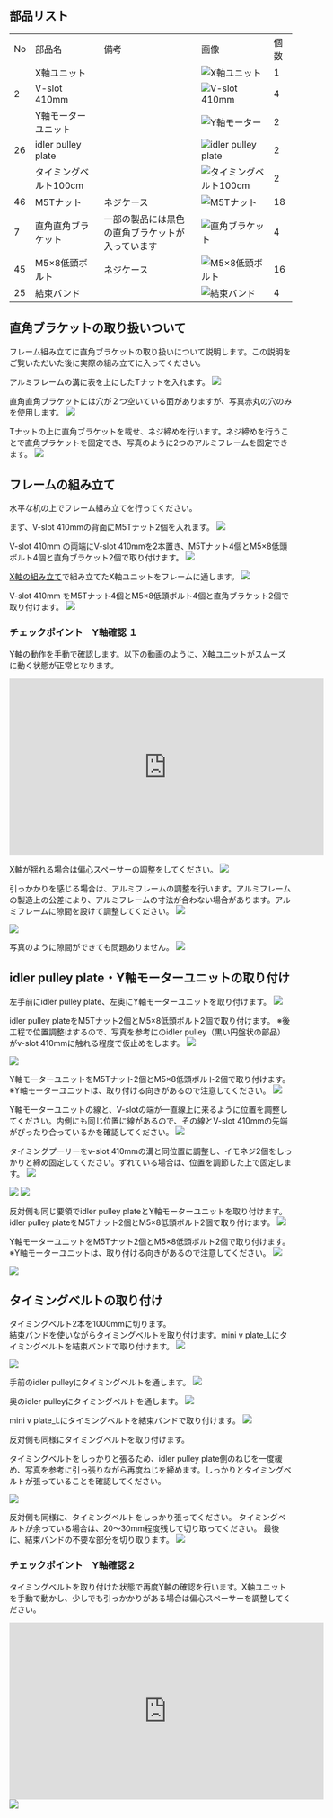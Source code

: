 ## 部品リスト
<table class="packing-list">
<tbody>
<tr>
<td>No</td>
<td>部品名</td>
<td>備考</td>
<td class="packing-img">画像</td>
<td>個数</td>
</tr>
<tr>
<td></td>
<td>X軸ユニット</td>
<td></td>
<td><img src="./images/04/p4-1.jpg" alt="X軸ユニット"></td>
<td>1</td>
</tr>
<tr>
<td>2</td>
<td>V-slot 410mm</td>
<td></td>
<td><img src="./images/04/p4-2.jpg" alt="V-slot 410mm"></td>
<td>4</td>
</tr>
<tr>
<td></td>
<td>Y軸モーターユニット</td>
<td></td>
<td><img src="./images/04/p4-3.jpg" alt="Y軸モーター"></td>
<td>2</td>
</tr>
<tr>
<td>26</td>
<td>idler pulley plate</td>
<td></td>
<td><img src="./images/04/p4-4.jpg" alt="idler pulley plate"></td>
<td>2</td>
</tr>
<tr>
<td></td>
<td>タイミングベルト100cm</td>
<td></td>
<td><img src="./images/04/p4-5.jpg" alt="タイミングベルト100cm"></td>
<td>2</td>
</tr>
<tr>
<td>46</td>
<td>M5Tナット</td>
<td>ネジケース</td>
<td><img src="./images/04/p4-6.jpg" alt="M5Tナット"></td>
<td>18</td>
</tr>
<tr>
<td>7</td>
<td>直角直角ブラケット</td>
<td>一部の製品には黒色の直角ブラケットが入っています</td>
<td><img src="./images/04/p4-11.jpg" alt="直角ブラケット"></td>
<td>4</td>
</tr>
<tr>
<td>45</td>
<td>M5&times;8低頭ボルト</td>
<td>ネジケース</td>
<td><img src="./images/04/p4-8.jpg" alt="M5&times;8低頭ボルト"></td>
<td>16</td>
</tr>
<tr>
<td>25</td>
<td>結束バンド</td>
<td></td>
<td><img src="./images/04/p4-10.jpg" alt="結束バンド"></td>
<td>4</td>
</tr>
</tbody>
</table>

## 直角ブラケットの取り扱いついて
フレーム組み立てに直角ブラケットの取り扱いについて説明します。この説明をご覧いただいた後に実際の組み立てに入ってください。

アルミフレームの溝に表を上にしたTナットを入れます。
<img src="./images/04/mini-300mm_04_32.jpg">

直角直角ブラケットには穴が２つ空いている面がありますが、写真赤丸の穴のみを使用します。
<img src="./images/04/mini-300mm_04_31.jpg">

Tナットの上に直角ブラケットを載せ、ネジ締めを行います。ネジ締めを行うことで直角ブラケットを固定でき、写真のように2つのアルミフレームを固定できます。
<img src="./images/04/mini-300mm_04_34.jpg">

## フレームの組み立て
水平な机の上でフレーム組み立てを行ってください。

まず、V-slot 410mmの背面にM5Tナット2個を入れます。
<img src="./images/04/mini-300mm_04_01.jpg">

V-slot 410mm の両端にV-slot 410mmを2本置き、M5Tナット4個とM5&times;8低頭ボルト4個と直角ブラケット2個で取り付けます。
<img src="./images/04/mini-300mm_04_37.jpg">

<a href="/manual/fabool-laser-mini-300-230-motor-unit-assembly/">X軸の組み立て</a>で組み立てたX軸ユニットをフレームに通します。
<img src="./images/04/mini-300mm_04_38.jpg">

V-slot 410mm をM5Tナット4個とM5&times;8低頭ボルト4個と直角ブラケット2個で取り付けます。
<img src="./images/04/mini-300mm_04_39.jpg">

### チェックポイント　Y軸確認 １
Y軸の動作を手動で確認します。以下の動画のように、X軸ユニットがスムーズに動く状態が正常となります。

<div class="iframe-content">
<iframe width="560" height="315" src="https://www.youtube.com/embed/3kBx3myEY30" frameborder="0" allow="accelerometer; autoplay; encrypted-media; gyroscope; picture-in-picture" allowfullscreen></iframe>
</div>

X軸が揺れる場合は偏心スペーサーの調整をしてください。
<img src="./images/04/mini-300mm_04_40.jpg">

引っかかりを感じる場合は、アルミフレームの調整を行います。アルミフレームの製造上の公差により、アルミフレームの寸法が合わない場合があります。アルミフレームに隙間を設けて調整してください。
<img src="./images/04/mini-300mm_04_59.jpg">

<img src="./images/04/mini-300mm_04_60.jpg">

写真のように隙間ができても問題ありません。
<img src="./images/04/mini-300mm_04_41.jpg">

## idler pulley plate・Y軸モーターユニットの取り付け
左手前にidler pulley plate、左奥にY軸モーターユニットを取り付けます。
<img src="./images/04/mini-300mm_04_61.jpg">

idler pulley plateをM5Tナット2個とM5&times;8低頭ボルト2個で取り付けます。
※後工程で位置調整はするので、写真を参考にのidler pulley（黒い円盤状の部品）がv-slot 410mmに触れる程度で仮止めをします。
<img src="./images/04/mini-300mm_04_43.jpg">

<img src="./images/04/mini-300mm_04_44.jpg">

Y軸モーターユニットをM5Tナット2個とM5&times;8低頭ボルト2個で取り付けます。  
※Y軸モーターユニットは、取り付ける向きがあるので注意してください。
<img src="./images/04/mini-300mm_04_45.jpg">

Y軸モーターユニットの線と、V-slotの端が一直線上に来るように位置を調整してください。内側にも同じ位置に線があるので、その線とV-slot 410mmの先端がぴったり合っているかを確認してください。
<img src="./images/04/mini-300mm_04_46.jpg">

タイミングプーリーをv-slot 410mmの溝と同位置に調整し、イモネジ2個をしっかりと締め固定してください。ずれている場合は、位置を調節した上で固定します。
<img src="./images/04/mini-300mm_04_47.jpg">

<img src="./images/04/mini-300mm_04_48.jpg">

<img src="./images/04/mini-300mm_04_62.jpg">


反対側も同じ要領でidler pulley plateとY軸モーターユニットを取り付けます。
idler pulley plateをM5Tナット2個とM5&times;8低頭ボルト2個で取り付けます。
<img src="./images/04/mini-300mm_04_50.jpg">

Y軸モーターユニットをM5Tナット2個とM5&times;8低頭ボルト2個で取り付けます。  
※Y軸モーターユニットは、取り付ける向きがあるので注意してください。
<img src="./images/04/mini-300mm_04_51.jpg">

<img src="./images/04/mini-300mm_04_52.jpg">

## タイミングベルトの取り付け
タイミングベルト2本を1000mmに切ります。  
結束バンドを使いながらタイミングベルトを取り付けます。mini v plate_Lにタイミングベルトを結束バンドで取り付けます。
<img src="./images/04/mini-300mm_04_63.jpg">

<img src="./images/04/mini-300mm_04_64.jpg">

手前のidler pulleyにタイミングベルトを通します。
<img src="./images/04/mini-300mm_04_65.jpg">

奥のidler pulleyにタイミングベルトを通します。
<img src="./images/04/mini-300mm_04_66.jpg">

mini v plate_Lにタイミングベルトを結束バンドで取り付けます。
<img src="./images/04/mini-300mm_04_67.jpg">

反対側も同様にタイミングベルトを取り付けます。

タイミングベルトをしっかりと張るため、idler pulley plate側のねじを一度緩め、写真を参考に引っ張りながら再度ねじを締めます。しっかりとタイミングベルトが張っていることを確認してください。

<img src="./images/04/mini-300mm_04_57.jpg">

反対側も同様に、タイミングベルトをしっかり張ってください。
タイミングベルトが余っている場合は、20〜30mm程度残して切り取ってください。
最後に、結束バンドの不要な部分を切り取ります。
<img src="./images/04/mini-300mm_04_58.jpg">

### チェックポイント　Y軸確認 2
タイミングベルトを取り付けた状態で再度Y軸の確認を行います。X軸ユニットを手動で動かし、少しでも引っかかりがある場合は偏心スペーサーを調整してください。

<div class="iframe-content">
<iframe width="560" height="315" src="https://www.youtube.com/embed/xU4jr6fL4cA" frameborder="0" allow="accelerometer; autoplay; encrypted-media; gyroscope; picture-in-picture" allowfullscreen></iframe>
</div>

<img src="./images/04/mini-300mm_04_40.jpg">
